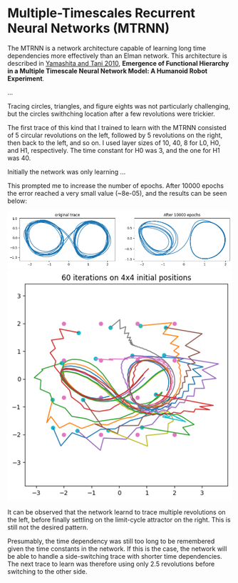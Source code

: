# Multiple-Timescales Recurrent Neural Networks (MTRNN)

The MTRNN is a network architecture capable of learning long time dependencies more effectively than an Elman network.
This architecture is described in [Yamashita and Tani 2010](https://journals.plos.org/ploscompbiol/article?id=10.1371/journal.pcbi.1000220#s4), 
__Emergence of Functional Hierarchy in a Multiple Timescale Neural Network Model: A Humanoid Robot Experiment__.

...

Tracing circles, triangles, and figure eights was not particularly challenging, but the circles swithching location after a few
revolutions were trickier.

The first trace of this kind that I trained to learn with the MTRNN consisted of 5 circular revolutions on the left, followed by
5 revolutions on the right, then back to the left, and so on. I used layer sizes of 10, 40, 8 for L0, H0, and H1, respectively.
The time constant for H0 was 3, and the one for H1 was 40.

Initially the network was only learning ...


This prompted me to increase the number of epochs. After 10000 epochs the error reached a very small value (~8e-05), and the results
can be seen below:

![traces_long_train](/assets/switch_circle5_circle5_long_train.png)
![many initial conditions](/assets/switch_circle5_circle5_long_train2.png)

It can be observed that the network learnd to trace multiple revolutions on the left, before finally settling on the limit-cycle
attractor on the right. This is still not the desired pattern.

Presumably, the time dependency was still too long to be remembered given the time constants in the network. If this is the case,
the network will be able to handle a side-switching trace with shorter time dependencies. The next trace to learn was therefore
using only 2.5 revolutions before switching to the other side.

